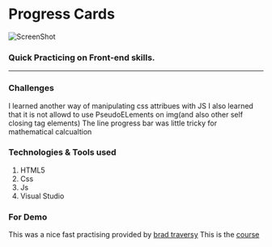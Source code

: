 # Progress Cards

![ScreenShot](https://i.stack.imgur.com/6HiKD.png)

### Quick Practicing on Front-end skills.

---

### Challenges

I learned another way of manipulating css attribues with JS
I also learned that it is not allowd to use PseudoELements on img(and also other self closing tag elements)
The line progress bar was little tricky for mathematical calcualtion

### Technologies & Tools used

1. HTML5
2. Css
3. Js
4. Visual Studio

### For Demo

This was a nice fast practising provided by [brad traversy](https://www.linkedin.com/in/bradtraversy/)
This is the [course](https://www.udemy.com/course/50-projects-50-days/)
